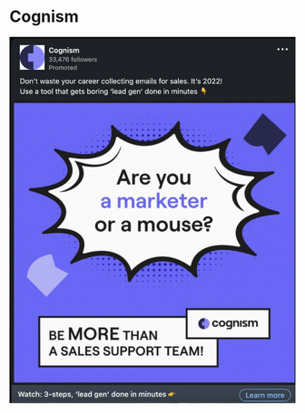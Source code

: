 # Cognism

![Screen Shot 2022-10-18 at 8.24.52 PM.png](Cognism%203ee9aee433ba49f69902212dedc0f6ac/Screen_Shot_2022-10-18_at_8.24.52_PM.png)